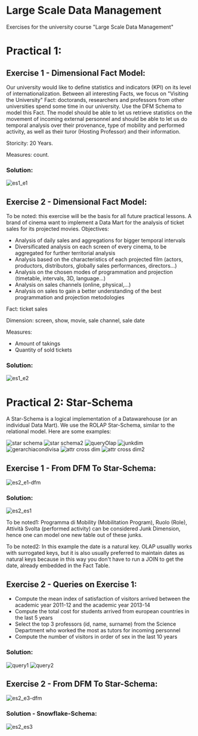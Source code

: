 # Large Scale Data Management
Exercises for the university course "Large Scale Data Management"

# Practical 1:
## Exercise 1 - Dimensional Fact Model:
Our university would like to define statistics and indicators (KPI) on its level of internationalization. Between all interesting Facts, we focus on "Visiting the University" Fact: doctorands, researchers and professors from other universities spend some time in our university. Use the DFM Schema to model this Fact. The model should be able to let us retrieve statistics on the movement of incoming external personnel and should be able to let us do temporal analysis over their provenance, type of mobility and performed activity, as well as their turor (Hosting Professor) and their information. 

Storicity: 20 Years.

Measures: count.
### Solution:
![es1_e1](https://github.com/edoltl/large-scale-data-management/assets/117369447/67371cb6-5919-49eb-bb26-77ba4697c2cd)
## Exercise 2 - Dimensional Fact Model:
To be noted: this exercise will be the basis for all future practical lessons.
A brand of cinema want to implement a Data Mart for the analysis of ticket sales for its projected movies. Objectives:
- Analysis of daily sales and aggregations for bigger temporal intervals
- Diversificated analysis on each screen of every cinema, to be aggregated for further territorial analysis
- Analysis based on the characteristics of each projected film (actors, productors, distributors, globally sales performances, directors...)
- Analysis on the chosen modes of programmation and projection (timetable, intervals, 3D, language...)
- Analysis on sales channels (online, physical,...)
- Analysis on sales to gain a better understanding of the best programmation and projection metodologies

Fact: ticket sales

Dimension: screen, show, movie, sale channel, sale date

Measures:
- Amount of takings
- Quantity of sold tickets
### Solution:
![es1_e2](https://github.com/edoltl/large-scale-data-management/assets/117369447/dfe99e93-34c2-4bc8-b1f8-8578f53eba61)
# Practical 2: Star-Schema
A Star-Schema is a logical implementation of a Datawarehouse (or an individual Data Mart). We use the ROLAP Star-Schema, similar to the relational model. Here are some examples:

![star schema](https://github.com/edoltl/large-scale-data-management/assets/117369447/aaa6bab4-5cd8-421e-b468-d3330a7ee6d7)
![star schema2](https://github.com/edoltl/large-scale-data-management/assets/117369447/108bdbb8-d2a0-436a-a55f-0de3f0412f75)
![queryOlap](https://github.com/edoltl/large-scale-data-management/assets/117369447/b6dc13dd-23d3-4247-8ddb-0dd69d35608f)
![junkdim](https://github.com/edoltl/large-scale-data-management/assets/117369447/2569c155-6c70-4791-af61-89da1f9d244c)
![gerarchiacondivisa](https://github.com/edoltl/large-scale-data-management/assets/117369447/c182ca29-dfd6-4f18-8a6c-d872fa66f380)
![attr cross dim](https://github.com/edoltl/large-scale-data-management/assets/117369447/1a687bc2-9a1b-4c5b-b99d-67421675366e)
![attr cross dim2](https://github.com/edoltl/large-scale-data-management/assets/117369447/35a5eb49-37d8-4720-b544-25f33c7da357)

## Exercise 1 - From DFM To Star-Schema:
![es2_e1-dfm](https://github.com/edoltl/large-scale-data-management/assets/117369447/c39c999e-0ca1-4275-9f0d-48f50b2720c6)
### Solution:
![es2_es1](https://github.com/edoltl/large-scale-data-management/assets/117369447/8f3e7051-a346-49ae-88ca-9ae01e90a60a)

To be noted1: Programma di Mobility (Mobilitation Program), Ruolo (Role), Attività Svolta (performed activity) can be considered Junk Dimension, hence one can model one new table out of these junks.

To be noted2: In this example the date is a natural key. OLAP usuallly works with surrogated keys, but it is also usually preferred to maintain dates as natural keys because in this way you don't have to run a JOIN to get the date, already embedded in the Fact Table.
## Exercise 2 - Queries on Exercise 1:
- Compute the mean index of satisfaction of visitors arrived between the academic year 2011-12 and the academic year 2013-14
- Compute the total cost for students arrived from european countries in the last 5 years
- Select the top 3 professors (id, name, surname) from the Science Department
who worked the most as tutors for incoming personnel
- Compute the number of visitors in order of sex in the last 10 years
### Solution:
![query1](https://github.com/edoltl/large-scale-data-management/assets/117369447/c75e422b-6184-48db-b866-3fb307450f63)
![query2](https://github.com/edoltl/large-scale-data-management/assets/117369447/87201387-2af0-41ee-8cf5-f8104a842bba)
## Exercise 2 - From DFM To Star-Schema:
![es2_e3-dfm](https://github.com/edoltl/large-scale-data-management/assets/117369447/cc32f3cf-b370-492c-ae1d-eaec14e85ef7)
### Solution - Snowflake-Schema:
![es2_es3](https://github.com/edoltl/large-scale-data-management/assets/117369447/fc7e44a1-96cd-44c0-9757-f8ad2f52ced8)
